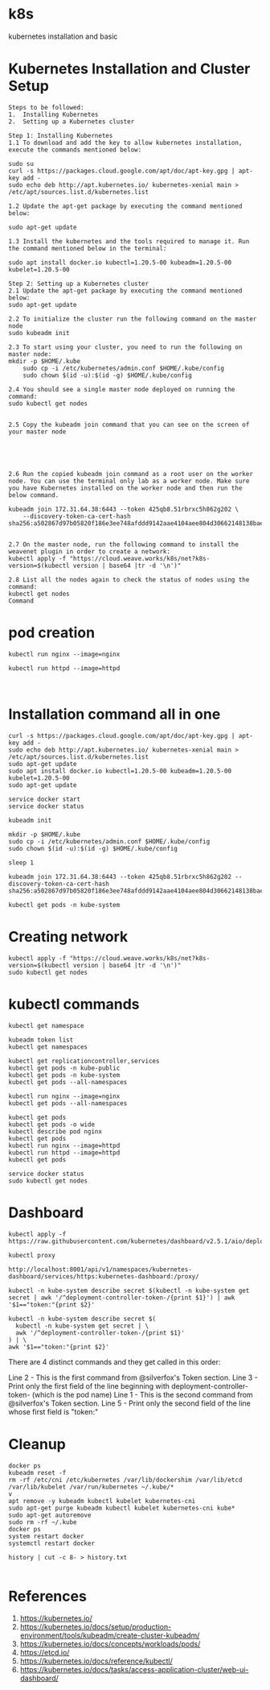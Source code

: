 # k8s
kubernetes installation and basic

# Kubernetes Installation and Cluster Setup

```
Steps to be followed:
1.	Installing Kubernetes
2.	Setting up a Kubernetes cluster

Step 1: Installing Kubernetes
1.1	To download and add the key to allow kubernetes installation, execute the commands mentioned below:

sudo su
curl -s https://packages.cloud.google.com/apt/doc/apt-key.gpg | apt-key add -
sudo echo deb http://apt.kubernetes.io/ kubernetes-xenial main > /etc/apt/sources.list.d/kubernetes.list
	 
1.2	Update the apt-get package by executing the command mentioned below:

sudo apt-get update

1.3	Install the kubernetes and the tools required to manage it. Run the command mentioned below in the terminal:

sudo apt install docker.io kubectl=1.20.5-00 kubeadm=1.20.5-00 kubelet=1.20.5-00

Step 2: Setting up a Kubernetes cluster
2.1	Update the apt-get package by executing the command mentioned below:
sudo apt-get update

2.2	To initialize the cluster run the following command on the master node
sudo kubeadm init
 
2.3	To start using your cluster, you need to run the following on master node:
mkdir -p $HOME/.kube
	sudo cp -i /etc/kubernetes/admin.conf $HOME/.kube/config 
	sudo chown $(id -u):$(id -g) $HOME/.kube/config

2.4	You should see a single master node deployed on running the command:
sudo kubectl get nodes
 

2.5	Copy the kubeadm join command that you can see on the screen of your master node



 

2.6	Run the copied kubeadm join command as a root user on the worker node. You can use the terminal only lab as a worker node. Make sure you have Kubernetes installed on the worker node and then run the below command.

kubeadm join 172.31.64.38:6443 --token 425qb8.51rbrxc5h862g202 \
    --discovery-token-ca-cert-hash sha256:a502867d97b05820f186e3ee748afddd9142aae4104aee804d30662148138bae


2.7	On the master node, run the following command to install the weavenet plugin in order to create a network:
kubectl apply -f "https://cloud.weave.works/k8s/net?k8s-version=$(kubectl version | base64 |tr -d '\n')"
 
2.8	List all the nodes again to check the status of nodes using the command:
kubectl get nodes
Command

```
# pod creation 
```
kubectl run nginx --image=nginx

kubectl run httpd --image=httpd



```
# Installation command all in one

```
curl -s https://packages.cloud.google.com/apt/doc/apt-key.gpg | apt-key add -
sudo echo deb http://apt.kubernetes.io/ kubernetes-xenial main > /etc/apt/sources.list.d/kubernetes.list
sudo apt-get update
sudo apt install docker.io kubectl=1.20.5-00 kubeadm=1.20.5-00 kubelet=1.20.5-00
sudo apt-get update

service docker start
service docker status 

kubeadm init

mkdir -p $HOME/.kube
sudo cp -i /etc/kubernetes/admin.conf $HOME/.kube/config 
sudo chown $(id -u):$(id -g) $HOME/.kube/config

sleep 1

kubeadm join 172.31.64.38:6443 --token 425qb8.51rbrxc5h862g202 --discovery-token-ca-cert-hash sha256:a502867d97b05820f186e3ee748afddd9142aae4104aee804d30662148138bae

kubectl get pods -n kube-system

```
# Creating network
```
kubectl apply -f "https://cloud.weave.works/k8s/net?k8s-version=$(kubectl version | base64 |tr -d '\n')"
sudo kubectl get nodes
```
# kubectl commands

```
kubectl get namespace

kubeadm token list
kubectl get namespaces

kubectl get replicationcontroller,services
kubectl get pods -n kube-public
kubectl get pods -n kube-system
kubectl get pods --all-namespaces

kubectl run nginx --image=nginx
kubectl get pods --all-namespaces

kubectl get pods
kubectl get pods -o wide
kubectl describe pod nginx
kubectl get pods
kubectl run nginx --image=httpd
kubectl run httpd --image=httpd
kubectl get pods

service docker status
sudo kubectl get nodes

```
# Dashboard
```
kubectl apply -f https://raw.githubusercontent.com/kubernetes/dashboard/v2.5.1/aio/deploy/recommended.yaml

kubectl proxy

http://localhost:8001/api/v1/namespaces/kubernetes-dashboard/services/https:kubernetes-dashboard:/proxy/

kubectl -n kube-system describe secret $(kubectl -n kube-system get secret | awk '/^deployment-controller-token-/{print $1}') | awk '$1=="token:"{print $2}'

kubectl -n kube-system describe secret $(
  kubectl -n kube-system get secret | \
  awk '/^deployment-controller-token-/{print $1}'
) | \
awk '$1=="token:"{print $2}'

```
There are 4 distinct commands and they get called in this order:

Line 2 - This is the first command from @silverfox's Token section.
Line 3 - Print only the first field of the line beginning with deployment-controller-token- (which is the pod name)
Line 1 - This is the second command from @silverfox's Token section.
Line 5 - Print only the second field of the line whose first field is "token:"

# Cleanup 
```
docker ps 
kubeadm reset -f
rm -rf /etc/cni /etc/kubernetes /var/lib/dockershim /var/lib/etcd /var/lib/kubelet /var/run/kubernetes ~/.kube/*
v
apt remove -y kubeadm kubectl kubelet kubernetes-cni
sudo apt-get purge kubeadm kubectl kubelet kubernetes-cni kube* 
sudo apt-get autoremove
sudo rm -rf ~/.kube
docker ps
system restart docker 
systemctl restart docker 

history | cut -c 8- > history.txt


```


# References
1. https://kubernetes.io/
2. https://kubernetes.io/docs/setup/production-environment/tools/kubeadm/create-cluster-kubeadm/
3. https://kubernetes.io/docs/concepts/workloads/pods/
4. https://etcd.io/
5. https://kubernetes.io/docs/reference/kubectl/
6. https://kubernetes.io/docs/tasks/access-application-cluster/web-ui-dashboard/